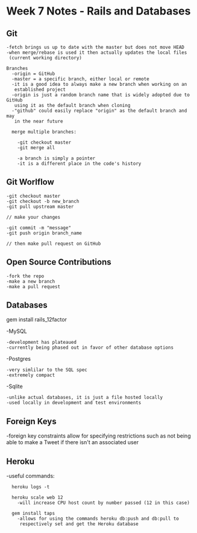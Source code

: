 Week 7 Notes - Rails and Databases
==================================

  Git
  ---

    -fetch brings us up to date with the master but does not move HEAD
    -when merge/rebase is used it then actually updates the local files
     (current working directory)

    Branches
      -origin = GitHub
      -master = a specific branch, either local or remote
      -it is a good idea to always make a new branch when working on an
       established project
      -origin is just a random branch name that is widely adopted due to GitHub
       using it as the default branch when cloning
      -"github" could easily replace "origin" as the default branch and may
       in the near future

      merge multiple branches:

        -git checkout master
        -git merge all

        -a branch is simply a pointer
        -it is a different place in the code's history


  Git Worlflow
  ------------

    -git checkout master
    -git checkout -b new_branch
    -git pull upstream master

    // make your changes

    -git commit -m "message"
    -git push origin branch_name

    // then make pull request on GitHub


  Open Source Contributions
  -------------------------

    -fork the repo
    -make a new branch
    -make a pull request


Databases
------------------
  gem install rails_12factor

  -MySQL

    -development has plateaued
    -currently being phased out in favor of other database options

  -Postgres

    -very simlilar to the SQL spec
    -extremely compact

  -Sqlite

    -unlike actual databases, it is just a file hosted locally
    -used locally in development and test environments


Foreign Keys
------------

  -foreign key constraints allow for specifying restrictions such as not being
   able to make a Tweet if there isn't an associated user


Heroku
------

  -useful commands:

      heroku logs -t

      heroku scale web 12
        -will increase CPU host count by number passed (12 in this case)

      gem install taps
        -allows for using the commands heroku db:push and db:pull to
         respectively set and get the Heroku database

